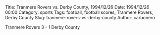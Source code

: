 Title: Tranmere Rovers vs. Derby County, 1994/12/26
Date: 1994/12/26 00:00
Category: sports
Tags: football, football scores, Tranmere Rovers, Derby County
Slug: tranmere-rovers-vs-derby-county
Author: carbonero


Tranmere Rovers 3 - 1 Derby County
